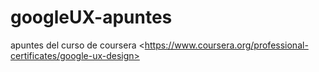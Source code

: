 # googleUX-apuntes
apuntes del curso de coursera &lt;https://www.coursera.org/professional-certificates/google-ux-design>
